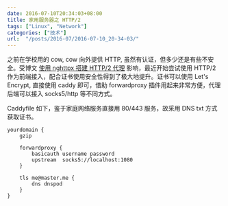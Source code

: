 ```yaml
---
date: 2016-07-10T20:34:03+08:00
title: 家用服务器之 HTTP/2
tags: ["Linux", "Network"]
categories: ["技术"]
url:  "/posts/2016-07/2016-07-10_20-34-03/"
---
```


之前在学校用的 cow, cow 向外提供 HTTP, 虽然有认证，但多少还是有些不安全。受博文 [使用 nghttpx 搭建 HTTP/2 代理](https://wzyboy.im/post/1052.html) 影响，最近开始尝试使用 HTTP/2 作为前端接入，配合证书使用安全性得到了极大地提升。证书可以使用 Let's Encrypt, 直接使用 caddy 即可，借助 forwardproxy 插件用起来非常方便，代理后端可以接入 socks5/http 等不同方式。

Caddyfile 如下，鉴于家庭网络服务直接用 80/443 服务，故采用 DNS txt 方式获取证书。

```
yourdomain {
    gzip

    forwardproxy {
        basicauth username password
        upstream  socks5://localhost:1080
    }

    tls me@master.me {
        dns dnspod
    }
}
```